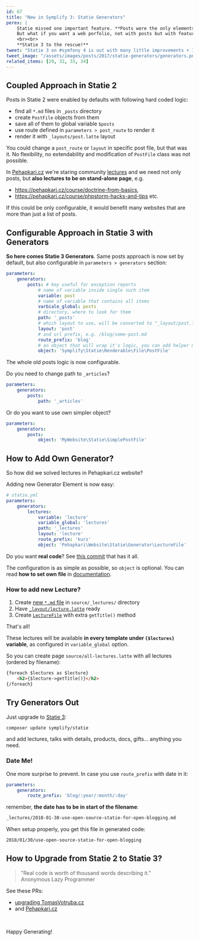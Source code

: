 ```yaml
---
id: 67
title: "New in Symplify 3: Statie Generators"
perex: |
    Statie missed one important feature. **Posts were the only elements** that you could render as standlone page.
    But what if you want a web porfolio, not with posts but with features projects? Or lectures pages?
    <br><br>
    **Statie 3 to the rescue!**
tweet: "Statie 3 on #symfony 4 is out with many little improvements + 1 big feature - Generators! Having own page is not a luxury for posts anymore!"
tweet_image: "/assets/images/posts/2017/statie-generators/generators.png"
related_items: [29, 32, 33, 34]
---
```


## Coupled Approach in Statie 2

Posts in Statie 2 were enabled by defaults with following hard coded logic:

- find all `*.md` files in `_posts` directory
- create `PostFile` objects from them
- save all of them to global variable `$posts`
- use route defined in `parameters > post_route` to render it
- render it with `_layouts/post.latte` layout

You could change a `post_route` or `layout` in specific post file, but that was it. No flexibility, no extendability and modification of `PostFile` class was not possible.

In [Pehapkari.cz](https://pehapkari.cz/) we're staring community [lectures](https://pehapkari.cz/vzdelavej-se/) and we need not only posts, but **also lectures to be on stand-alone page**, e.g.

 - https://pehapkari.cz/course/doctrine-from-basics,
 - https://pehapkari.cz/course/phpstorm-hacks-and-tips etc.


If this could be only configurable, it would benefit many websites that are more than just a list of posts.


## Configurable Approach in Statie 3 with Generators


**So here comes Statie 3 Generators**. Same posts approach is now set by default, but also configurable in `parameters > generators` section:

```yaml
parameters:
    generators:
        posts: # key useful for exception reports
            # name of variable inside single such item
            variable: post
            # name of variable that contains all items
            varbiale_global: posts
            # directory, where to look for them
            path: '_posts'
            # which layout to use, will be converted to "_layout/post.latte"
            layout: 'post'
            # and url prefix, e.g. /blog/some-post.md
            route_prefix: 'blog'
            # an object that will wrap it's logic, you can add helper methods into it and use it in templates
            object: 'Symplify\Statie\Renderable\File\PostFile'
```

The whole old posts logic is now configurable.

Do you need to change path to `_articles`?

```yaml
parameters:
    generators:
        posts:
            path: '_articles'
```

Or do you want to use own simpler object?

```yaml
parameters:
    generators:
        posts:
            object: 'MyWebsite\Statie\SimplePostFile'
```


## How to Add Own Generator?

So how did we solved lectures in Pehapkari.cz website?

Adding new Generator Element is now easy:

```yaml
# statie.yml
parameters:
    generators:
        lectures:
            variable: 'lecture'
            variable_global: 'lectures'
            path: '_lectures'
            layout: 'lecture'
            route_prefix: 'kurz'
            object: 'Pehapkari\Website\Statie\Generator\LectureFile'
```

Do you want **real code**? See [this commit](https://github.com/pehapkari/pehapkari.cz/pull/358/commits/e68d8f98172b2a04e4cf80e635c036c3f2a7bef2) that has it all.

The configuration is as simple as possible, so `object` is optional. You can read **how to set own file** in [documentation](https://www.statie.org/docs/generators/).


### How to add new Lecture?

1. Create [new `*.md` file](https://github.com/pehapkari/pehapkari.cz/pull/358/commits/e68d8f98172b2a04e4cf80e635c036c3f2a7bef2#diff-f5b8e6c24f5a089810b255d7d0757105) in `source/_lectures/` directory
2. Have [`_layout/lecture.latte`](https://github.com/pehapkari/pehapkari.cz/pull/358/commits/e68d8f98172b2a04e4cf80e635c036c3f2a7bef2#diff-63d6418d873273aad1011eb0c40b5f3b) ready
3. Create [`LectureFile`](https://github.com/pehapkari/pehapkari.cz/pull/358/commits/e68d8f98172b2a04e4cf80e635c036c3f2a7bef2#diff-34b7c0f32f7935ef12a8b2f732c8a9d6) with extra `getTitle()` method


That's all!

These lectures will be available **in every template under `{$lectures}` variable**, as configured in `variable_global` option.

So you can create page `source/all-lectures.latte` with all lectures (ordered by filename):

```html
{foreach $lectures as $lecture}
    <h2>{$lecture->getTitle()}</h2>
{/foreach}
```


## Try Generators Out

Just upgrade to [Statie 3](https://github.com/Symplify/Symplify/releases/tag/v3.0.0):

```bash
composer update symplify/statie
```

and add lectures, talks with details, products, docs, gifts... anything you need.


### Date Me!

One more surprise to prevent. In case you use `route_prefix` with date in it:

```yaml
parameters:
    generators:
        route_prefix: 'blog/:year/:month/:day'
```

remember, **the date has to be in start of the filename**:

```bash
_lectures/2018-01-30-use-open-source-statie-for-open-blogging.md
```

When setup properly, you get this file in generated code:

```bash
2018/01/30/use-open-source-statie-for-open-blogging
```


## How to Upgrade from Statie 2 to Statie 3?

<blockquote class="blockquote text-center mt-lg-5 mb-5">
    "Real code is worth of thousand words describing it."
    <footer class="blockquote-footer">Anonymous Lazy Programmer</footer>
</blockquote>

See these PRs:

- [upgrading TomasVotruba.cz](https://github.com/TomasVotruba/tomasvotruba.cz/pull/204)
- and [Pehapkari.cz](https://github.com/pehapkari/pehapkari.cz/pull/358)


<br>

Happy Generating!
